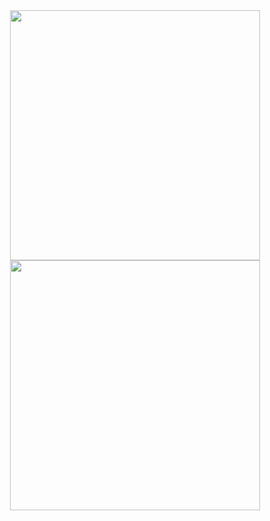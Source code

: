 <div align="center">
  
  <img src="https://user-images.githubusercontent.com/74038190/212284158-e840e285-664b-44d7-b79b-e264b5e54825.gif" width="400">
  <img src="https://github-readme-streak-stats.herokuapp.com/?user=Lim018&theme=dark&hide_border=false" width="400" />

</div>
